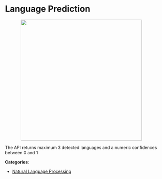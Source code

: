 # Language Prediction
<p align="center">
    <img width="400" src="https://raw.githubusercontent.com/apis-list/apis-list/apis/language-prediction/logo_256x256.png" />
</p>

The API returns maximum 3 detected languages and a numeric confidences between 0 and 1



**Categories**:

- [Natural Language Processing](https://github.com/apis-list/apis-list#natural-language-processing)



